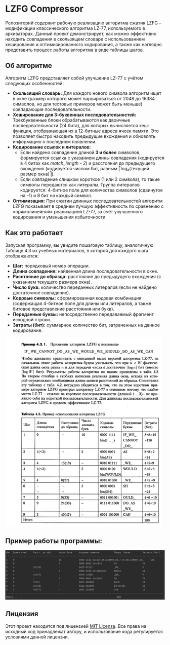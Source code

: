 # LZFG Compressor

Репозиторий содержит рабочую реализацию алгоритма сжатия LZFG – модификации классического алгоритма LZ-77, используемого в архиваторах. Данный проект демонстрирует, как можно эффективно находить совпадения в скользящем словаре с использованием хеширования и оптимизированного кодирования, а также как наглядно представить процесс работы алгоритма в виде таблицы шагов.

## Об алгоритме

Алгоритм LZFG представляет собой улучшение LZ-77 с учётом следующих особенностей:
- **Скользящий словарь:** Для каждого нового символа алгоритм ищет в окне (размер которого может варьироваться от 2048 до 16384 символов, но для тестовых примеров может быть меньше) совпадающие последовательности.
- **Хеширование для 3-буквенных последовательностей:** Трёхбуквенные блоки обрабатываются как двоичные последовательности (24 бита), для которых вычисляется хеш-функция, отображающая их в 12-битные адреса ячеек памяти. Это позволяет быстро находить предыдущие вхождения и обновлять информацию о последнем появлении.
- **Кодирование ссылок и литералов:**  
  - Если найдено совпадение длиной **3 и более** символов, формируется ссылка с указанием длины совпадения (кодируется в 4 битах как _match_length - 2_) и расстояния до предыдущего вхождения (кодируется числом бит, равным ⎡log₂(текущий размер окна)⎤).
  - Если совпадение слишком короткое (1 или 2 символа), то такие символы передаются как литералы. Группа литералов кодируется: 4-битное поле для количества символов (сдвинутое на -1) и 8 бит на каждый символ.
- **Оптимизация:** При сжатии длинных последовательностей алгоритм LZFG показывает в среднем лучшую эффективность по сравнению с «прямолинейной» реализацией LZ-77, за счёт улучшенного кодирования и уменьшения избыточности.

## Как это работает

Запуская программу, вы увидите пошаговую таблицу, аналогичную Таблице 4.3 из учебных материалов, в которой для каждого шага отображаются:
- **Шаг:** порядковый номер операции.
- **Длина совпадения:** найденная длина последовательности в окне.
- **Расстояние до образца:** расстояние до предыдущего вхождения (с указанием текущего размера окна).
- **Число букв:** количество переданных литералов (если не найдено достаточное совпадение).
- **Кодовые символы:** сформированная кодовая комбинация (содержащая 4-битное поле для длины или литералов, а также битовое представление расстояния или букв).
- **Переданные буквы:** непосредственно передаваемый фрагмент исходной строки.
- **Затраты (бит):** суммарное количество бит, затраченных на данное кодирование.

![img.png](img.png)



## Пример работы программы: 
![img_1.png](img_1.png)

## Лицензия

Этот проект находится под лицензией [MIT License](LICENSE). Все права на исходный код принадлежат автору, и использование кода регулируется условиями данной лицензии.